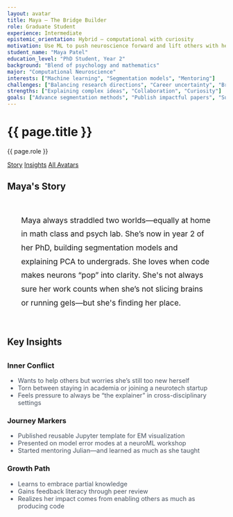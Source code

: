 ```yaml
---
layout: avatar
title: Maya – The Bridge Builder
role: Graduate Student
experience: Intermediate
epistemic_orientation: Hybrid – computational with curiosity
motivation: Use ML to push neuroscience forward and lift others with her
student_name: "Maya Patel"
education_level: "PhD Student, Year 2"
background: "Blend of psychology and mathematics"
major: "Computational Neuroscience"
interests: ["Machine learning", "Segmentation models", "Mentoring"]
challenges: ["Balancing research directions", "Career uncertainty", "Bridging disciplines"]
strengths: ["Explaining complex ideas", "Collaboration", "Curiosity"]
goals: ["Advance segmentation methods", "Publish impactful papers", "Support younger students"]
---
```


<div class="main-content">
<div class="hero hero-spaced hero-rounded">
  <div class="hero-content">
    <div class="avatar-header">
      <div>
        <h1>{{ page.title }}</h1>
        <p class="hero-subtitle">{{ page.role }}</p>
      </div>
    </div>
  </div>
</div>

<nav class="avatar-nav">
  <a href="#story">Story</a>
  <a href="#insights">Insights</a>
  <a href="{{ '/avatars/' | relative_url }}">All Avatars</a>
</nav>

<section class="section" id="story">
  <h2>Maya's Story</h2>
  <div style="background: var(--brain-gray); padding: 2rem; border-radius: 12px; margin: 1rem 0;">
    <p style="font-size: 1.1rem; line-height: 1.8; color: var(--synapse-black); margin: 0;">
      Maya always straddled two worlds—equally at home in math class and psych lab. She’s now in year 2 of her PhD, building segmentation models and explaining PCA to undergrads. She loves when code makes neurons “pop” into clarity. She's not always sure her work counts when she’s not slicing brains or running gels—but she's finding her place.
    </p>
  </div>
</section>

<section class="section" id="insights">
  <h2>Key Insights</h2>
  <div class="cards-grid" style="margin: 2rem 0;">
    <div class="card" style="border-left: 4px solid var(--neural-blue);">
      <h3 style="color: var(--neural-blue);">Inner Conflict</h3>
      <ul style="color: #4b5563; margin: 0; font-size: 0.9rem;">
        <li>Wants to help others but worries she’s still too new herself</li>
        <li>Torn between staying in academia or joining a neurotech startup</li>
        <li>Feels pressure to always be “the explainer” in cross-disciplinary settings</li>
      </ul>
    </div>
    <div class="card" style="border-left: 4px solid var(--cerebral-purple);">
      <h3 style="color: var(--cerebral-purple);">Journey Markers</h3>
      <ul style="color: #4b5563; margin: 0; font-size: 0.9rem;">
        <li>Published reusable Jupyter template for EM visualization</li>
        <li>Presented on model error modes at a neuroML workshop</li>
        <li>Started mentoring Julian—and learned as much as she taught</li>
      </ul>
    </div>
    <div class="card" style="border-left: 4px solid var(--axon-cyan);">
      <h3 style="color: var(--axon-cyan);">Growth Path</h3>
      <ul style="color: #4b5563; margin: 0; font-size: 0.9rem;">
        <li>Learns to embrace partial knowledge</li>
        <li>Gains feedback literacy through peer review</li>
        <li>Realizes her impact comes from enabling others as much as producing code</li>
      </ul>
    </div>
  </div>
</section>

</div>
